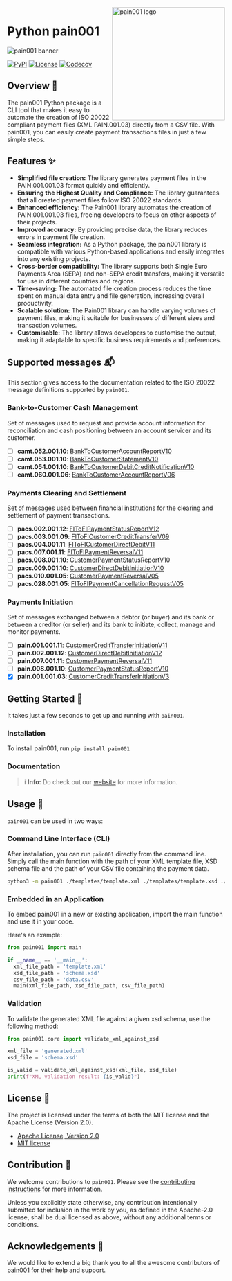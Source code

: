<!-- markdownlint-disable MD033 MD041 -->

<img src="https://raw.githubusercontent.com/sebastienrousseau/vault/main/assets/pain001/icon/ico-pain001.svg" alt="pain001 logo" width="261" align="right" />

<!-- markdownlint-enable MD033 MD041 -->

# Python pain001

![pain001 banner][banner]

[![PyPI][pypi-badge]][3] [![License][license-badge]][1] [![Codecov][codecov-badge]][6]

## Overview 📖

The pain001 Python package is a CLI tool that makes it easy to automate
the creation of ISO 20022 compliant payment files (XML PAIN.001.03)
directly from a CSV file. With pain001, you can easily create payment
transactions files in just a few simple steps.

## Features ✨

- **Simplified file creation:** The library generates payment files in
  the PAIN.001.001.03 format quickly and efficiently.
- **Ensuring the Highest Quality and Compliance:** The library
  guarantees that all created payment files follow ISO 20022 standards.
- **Enhanced efficiency:** The Pain001 library automates the creation of
  PAIN.001.001.03 files, freeing developers to focus on other aspects of
  their projects.
- **Improved accuracy:** By providing precise data, the library reduces
  errors in payment file creation.
- **Seamless integration:** As a Python package, the pain001 library is
  compatible with various Python-based applications and easily
  integrates into any existing projects.
- **Cross-border compatibility:** The library supports both Single Euro
  Payments Area (SEPA) and non-SEPA credit transfers, making it
  versatile for use in different countries and regions.
- **Time-saving:** The automated file creation process reduces the time
  spent on manual data entry and file generation, increasing overall
  productivity.
- **Scalable solution:** The Pain001 library can handle varying volumes
  of payment files, making it suitable for businesses of different sizes
  and transaction volumes.
- **Customisable:** The library allows developers to customise the
  output, making it adaptable to specific business requirements and
  preferences.

## Supported messages 📬

This section gives access to the documentation related to the ISO 20022
message definitions supported by `pain001`.

### Bank-to-Customer Cash Management

Set of messages used to request and provide account information for
reconciliation and cash positioning between an account servicer and its
customer.

- [ ] **camt.052.001.10**: [BankToCustomerAccountReportV10][10]
- [ ] **camt.053.001.10**: [BankToCustomerStatementV10][11]
- [ ] **camt.054.001.10**: [BankToCustomerDebitCreditNotificationV10][12]
- [ ] **camt.060.001.06**: [BankToCustomerAccountReportV06][13]

### Payments Clearing and Settlement

Set of messages used between financial institutions for the clearing and
settlement of payment transactions.

- [ ] **pacs.002.001.12**: [FIToFIPaymentStatusReportV12][14]
- [ ] **pacs.003.001.09**: [FIToFICustomerCreditTransferV09][15]
- [ ] **pacs.004.001.11**: [FIToFICustomerDirectDebitV11][16]
- [ ] **pacs.007.001.11**: [FIToFIPaymentReversalV11][17]
- [ ] **pacs.008.001.10**: [CustomerPaymentStatusReportV10][18]
- [ ] **pacs.009.001.10**: [CustomerDirectDebitInitiationV10][19]
- [ ] **pacs.010.001.05**: [CustomerPaymentReversalV05][20]
- [ ] **pacs.028.001.05**: [FIToFIPaymentCancellationRequestV05][21]

### Payments Initiation

Set of messages exchanged between a debtor (or buyer) and its bank or
between a creditor (or seller) and its bank to initiate, collect, manage
and monitor payments.

- [ ] **pain.001.001.11**: [CustomerCreditTransferInitiationV11][22]
- [ ] **pain.002.001.12**: [CustomerDirectDebitInitiationV12][23]
- [ ] **pain.007.001.11**: [CustomerPaymentReversalV11][24]
- [ ] **pain.008.001.10**: [CustomerPaymentStatusReportV10][25]
- [x] **pain.001.001.03**: [CustomerCreditTransferInitiationV3][26]

## Getting Started 🚀

It takes just a few seconds to get up and running with `pain001`.

### Installation

To install pain001, run `pip install pain001`

### Documentation

> ℹ️ **Info:** Do check out our [website][0] for more information.

## Usage 📖

`pain001` can be used in two ways:

### Command Line Interface (CLI)

After installation, you can run `pain001` directly from the command
line. Simply call the main function with the path of your XML template
file, XSD schema file and the path of your CSV file containing the
payment data.

```bash
python3 -m pain001 ./templates/template.xml ./templates/template.xsd ./templates/template.csv
```

### Embedded in an Application

To embed pain001 in a new or existing application, import the main
function and use it in your code.

Here's an example:

```python
from pain001 import main

if __name__ == '__main__':
  xml_file_path = 'template.xml'
  xsd_file_path = 'schema.xsd'
  csv_file_path = 'data.csv'
  main(xml_file_path, xsd_file_path, csv_file_path)
```

### Validation

To validate the generated XML file against a given xsd schema, use the
following method:

```python
from pain001.core import validate_xml_against_xsd

xml_file = 'generated.xml'
xsd_file = 'schema.xsd'

is_valid = validate_xml_against_xsd(xml_file, xsd_file)
print(f"XML validation result: {is_valid}")
```

## License 📝

The project is licensed under the terms of both the MIT license and the
Apache License (Version 2.0).

- [Apache License, Version 2.0][1]
- [MIT license][2]

## Contribution 🤝

We welcome contributions to `pain001`. Please see the
[contributing instructions][4] for more information.

Unless you explicitly state otherwise, any contribution intentionally
submitted for inclusion in the work by you, as defined in the
Apache-2.0 license, shall be dual licensed as above, without any
additional terms or conditions.

## Acknowledgements 💙

We would like to extend a big thank you to all the awesome contributors
of [pain001][5] for their help and support.

[0]: https://pain001.co
[1]: https://opensource.org/license/apache-2-0/
[2]: http://opensource.org/licenses/MIT
[3]: https://github.com/sebastienrousseau/pain001
[4]: https://github.com/sebastienrousseau/pain001/blob/main/CONTRIBUTING.md
[5]: https://github.com/sebastienrousseau/pain001/graphs/contributors
[6]: https://codecov.io/github/sebastienrousseau/pain001?branch=main

[10]: docs/bank-to-customer-cash-management/messages/banktocustomeraccountreportv10/camt.052.001.10.md
[11]: docs/bank-to-customer-cash-management/messages/banktocustomerstatementv10/camt.053.001.10.md
[12]: docs/bank-to-customer-cash-management/messages/banktocustomerdebitcreditnotificationv10/camt.054.001.10.md
[13]: docs/bank-to-customer-cash-management/messages/accountreportingrequestv06/camt.060.001.06.md
[14]: docs/payments-clearing-and-settlement/messages/fitofipaymentstatusreportv12/pacs.002.001.12.md
[15]: docs/payments-clearing-and-settlement/messages/fitoficustomerdirectdebitv09/pacs.003.001.09.md
[16]: docs/payments-clearing-and-settlement/messages/paymentreturnv11/pacs.004.001.11.md
[17]: docs/payments-clearing-and-settlement/messages/fitofipaymentreversalv11/pacs.007.001.11.md
[18]: docs/payments-clearing-and-settlement/messages/fitoficustomercredittransferv10/pacs.008.001.10.md
[19]: docs/payments-clearing-and-settlement/messages/financialinstitutioncredittransferv10/pacs.009.001.10.md
[20]: docs/payments-clearing-and-settlement/messages/financialinstitutiondirectdebitv05/pacs.010.001.05.md
[21]: docs/payments-clearing-and-settlement/messages/fitofipaymentstatusrequestv05/pacs.028.001.05.md
[22]: docs/payments-initiation/messages/customercredittransferinitiationv11/pain.001.001.11.md
[23]: docs/payments-initiation/messages/customerpaymentstatusreportv12/pain.002.001.12.md
[24]: docs/payments-initiation/messages/customerpaymentreversalv11/pain.007.001.11.md
[25]: docs/payments-initiation/messages/customerdirectdebitinitiationv10/pain.008.001.10.md
[26]: docs/payments-initiation/messages/customercredittransferinitiationv03/pain.001.001.03.md

[banner]: https://raw.githubusercontent.com/sebastienrousseau/vault/main/assets/pain001/title/title-pain001.svg
[codecov-badge]: https://img.shields.io/codecov/c/github/sebastienrousseau/pain001?style=for-the-badge&token=AaUxKfRiou 'Codecov badge'
[license-badge]: https://img.shields.io/pypi/l/pain001?style=for-the-badge 'License badge'
[pypi-badge]: https://img.shields.io/pypi/pyversions/pain001.svg?style=for-the-badge 'PyPI badge'
